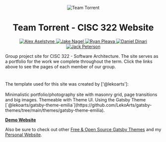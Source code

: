 <p align="center">
  <img alt="Team Torrent" src="https://cryptologos.cc/logos/bittorrent-bttold-logo.png" />
</p>
<h1 align="center">
  Team Torrent - CISC 322 Website
</h1>

<p align="center">
  <a href="https://aselstyne.com">
    <img alt="Alex Aselstyne" src="https://img.shields.io/badge/-Alex_Aselstyne-blue">
  </a>
  <a href="https://github.com/boooleann">
    <img alt="Jake Nagel" src="https://img.shields.io/badge/-Jake_Nagel-blue">
  </a>
  <a href="https://github.com/PudofkinMini">
    <img alt="Ryan Pleava" src="https://img.shields.io/badge/-Ryan_Pleava-blue">
  </a>
  <a href="https://dinari.ca/">
    <img alt="Daniel Dinari" src="https://img.shields.io/badge/-Daniel_Dinari-blue">
  </a>
  <a href="https://www.linkedin.com/in/jack-peterson-b106a1266/">
    <img alt="Jack Peterson" src="https://img.shields.io/badge/-Jack_Peterson-blue">
  </a>
</p>

Group project site for CISC 322 - Software Architecture. The site serves as a portfolio for the work we complete throughout the term. Click the links above to see the pages of each member of our group.

<h1></h1>
The template used for this site was created by ['@lekoarts']:
<br/><br/>
Minimalistic portfolio/photography site with masonry grid, page transitions and big images. Themeable with Theme UI. Using the Gatsby Theme [`@lekoarts/gatsby-theme-emilia`](https://github.com/LekoArts/gatsby-themes/tree/main/themes/gatsby-theme-emilia).

[**Demo Website**](https://emilia.lekoarts.de)

Also be sure to check out other [Free & Open Source Gatsby Themes](https://themes.lekoarts.de) and my [Personal Website](https://www.lekoarts.de?utm_source=emilia&utm_medium=Starter).